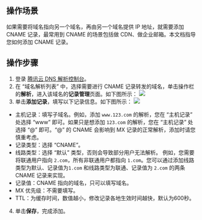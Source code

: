 ## 操作场景
如果需要将域名指向另一个域名，再由另一个域名提供 IP 地址，就需要添加 CNAME 记录，最常用到 CNAME 的场景包括做 CDN、做企业邮箱。本文档指导您如何添加 CNAME 记录。

## 操作步骤
1. 登录 [腾讯云 DNS 解析控制台](https://console.cloud.tencent.com/cns)。
2. 在 “域名解析列表” 中，选择需要进行 CNAME 记录转发的域名，单击操作栏的**解析**，进入该域名的**记录管理**页面。如下图所示：
![](https://main.qcloudimg.com/raw/4e8842b619ddc7818dd668dd244bcb0b.png)
3. 单击**添加记录**，填写以下记录信息。如下图所示：
![](https://main.qcloudimg.com/raw/4f6a729d6197510a01340a91af52c08c.png)
 - 主机记录：填写子域名。例如，添加 `www.123.com` 的解析，您在 “主机记录” 处选择 “www” 即可。如果只是想添加 `123.com` 的解析，您在 “主机记录” 处选择 “@” 即可。“@” 的 CNAME 会影响到 MX 记录的正常解析，添加时请您慎重考虑。
 - 记录类型：选择 “CNAME”。
 - 线路类型：选择 “默认” 类型，否则会导致部分用户无法解析。
例如，您需要将联通用户指向 `2.com`，所有非联通用户都指向 `1.com`。您可以通过添加线路类型为默认、记录值为`1.com` 和线路类型为联通、记录值为 `2.com` 的两条 CNAME 记录来实现。
 - 记录值：CNAME 指向的域名，只可以填写域名。
 - MX 优先级：不需要填写。
 - TTL：为缓存时间，数值越小，修改记录各地生效时间越快，默认为600秒。
4. 单击**保存**，完成添加。



